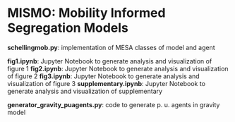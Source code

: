 # MISMO: Mobility Informed Segregation Models

**schellingmob.py**: implementation of MESA classes of model and agent

**fig1.ipynb**: Jupyter Notebook to generate analysis and visualization of figure 1
**fig2.ipynb**: Jupyter Notebook to generate analysis and visualization of figure 2
**fig3.ipynb**: Jupyter Notebook to generate analysis and visualization of figure 3
**supplementary.ipynb**: Jupyter Notebook to generate analysis and visualization of supplementary

**generator_gravity_puagents.py**: code to generate p. u. agents in gravity model

